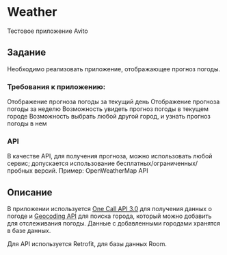 # Weather
Тестовое приложение Avito

## Задание
Необходимо реализовать приложение, отображающее прогноз погоды.

### Требования к приложению:
Отображение прогноза погоды за текущий день
Отображение прогноза погоды за неделю
Возможность увидеть прогноз погоды в текущем городе
Возможность выбрать любой другой город, и узнать прогноз погоды в нем
### API
В качестве API, для получения прогноза, можно использовать любой сервис; допускается использование бесплатных/ограниченных/пробных версий.
Пример: OpenWeatherMap API

## Описание
В приложении используется [One Call API 3.0](https://openweathermap.org/api/one-call-3) для получения данных о погоде и [Geocoding API](https://openweathermap.org/api/geocoding-api) для поиска города, который можно добавить для отслеживания погоды. Данные с добавленными городами хранятся в базе данных.

Для API используется Retrofit, для базы данных Room.
